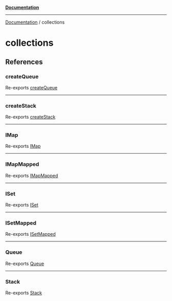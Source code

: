 [**Documentation**](README.md)

---

[Documentation](README.md) / collections

# collections

## References

### createQueue

Re-exports [createQueue](collections/queue.md#createqueue)

---

### createStack

Re-exports [createStack](collections/stack.md#createstack)

---

### IMap

Re-exports [IMap](collections/imap/README.md#imap)

---

### IMapMapped

Re-exports [IMapMapped](collections/imap-mapped/README.md#imapmapped)

---

### ISet

Re-exports [ISet](collections/iset/README.md#iset)

---

### ISetMapped

Re-exports [ISetMapped](collections/iset-mapped/README.md#isetmapped)

---

### Queue

Re-exports [Queue](collections/queue.md#queue)

---

### Stack

Re-exports [Stack](collections/stack.md#stack)
